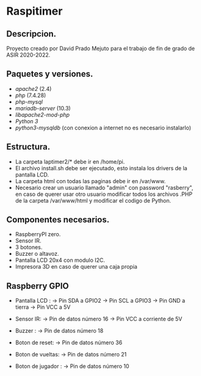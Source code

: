 # Raspitimer

## Descripcion.

Proyecto creado por David Prado Mejuto para el trabajo de fin de grado de ASIR 2020-2022.

## Paquetes y versiones.
- *apache2* (2.4)
- *php* (7.4.28)
- *php-mysql*
- *mariadb-server* (10.3)
- *libapache2-mod-php*
- *Python 3*
- *python3-mysqldb* (con conexion a internet no es necesario instalarlo)

## Estructura.
- La carpeta laptimer2/* debe ir en /home/pi.
- El archivo install.sh debe ser ejecutado, esto instala los drivers de la pantalla LCD.
- La carpeta html con todas las paginas debe ir en /var/www.
- Necesario crear un usuario llamado "admin" con password "rasberry", en caso de querer usar otro usuario modificar todos los archivos .PHP de la carpeta /var/www/html y modificar el codigo de Python.

## Componentes necesarios.
- RaspberryPI zero.
- Sensor IR.
- 3 botones. 
- Buzzer o altavoz.
- Pantalla LCD 20x4 con modulo I2C.
- Impresora 3D en caso de querer una caja propia


## Raspberry GPIO
- Pantalla LCD : 
 -> Pin SDA a GPIO2
 -> Pin SCL a GPIO3
 -> Pin GND a tierra
 -> Pin VCC a 5V
 
- Sensor IR: 
 -> Pin de datos número 16
 -> Pin VCC a corriente de 5V
 
- Buzzer : 
 -> Pin de datos número 18
 
- Boton  de reset: 
 -> Pin de datos número 36
 
- Boton  de vueltas: 
 -> Pin de datos número 21
 
- Boton de jugador : 
 -> Pin de datos número 10
